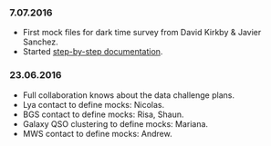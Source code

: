 ### 7.07.2016

* First mock files for dark time survey from David Kirkby & Javier Sanchez.
* Started [step-by-step documentation](https://github.com/forero/SandboxDESI/blob/master/challenges/end2end2017/instructions.md). 

### 23.06.2016

* Full collaboration knows about the data challenge plans.  
* Lya contact to define mocks: Nicolas.  
* BGS contact to define mocks: Risa, Shaun.  
* Galaxy QSO clustering to define mocks: Mariana.  
* MWS contact to define mocks: Andrew.  

